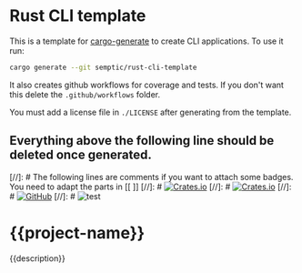 # Rust CLI template

This is a template for [cargo-generate](https://github.com/cargo-generate/cargo-generate) to create CLI applications. To use it run:

```bash
cargo generate --git semptic/rust-cli-template
```

It also creates github workflows for coverage and tests. If you don't want this delete the `.github/workflows` folder.

You must add a license file in `./LICENSE` after generating from the template.

Everything above the following line should be deleted once generated.
---

[//]: # The following lines are comments if you want to attach some badges. You need to adapt the parts in [[ ]]
[//]: # [![Crates.io](https://img.shields.io/crates/v/{{project-name}}?label={{project-name}})](https://crates.io/crates/{{project-name}})
[//]: # [![Crates.io](https://img.shields.io/crates/v/{{project-name}}-lib?label={{project-name}}-lib)](https://crates.io/crates/{{project-name}}-lib)
[//]: # [![GitHub](https://img.shields.io/github/license/[[user]]/{{project-name}})](https://github.com/[[user]]/{{project-name}}/blob/main/LICENSE)
[//]: # ![test](https://github.com/[[user]]/{{project-name}}/workflows/test/badge.svg)

# {{project-name}}

{{description}}